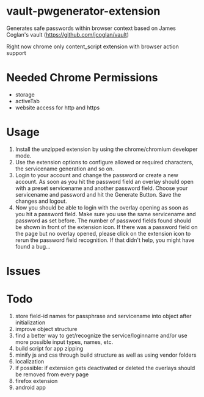 vault-pwgenerator-extension
===========================

Generates safe passwords within browser context based on James Coglan's vault (https://github.com/jcoglan/vault)

Right now chrome only content_script extension with browser action support

Needed Chrome Permissions
=========================
* storage
* activeTab
* website access for http and https

Usage
=====
1. Install the unzipped extension by using the chrome/chromium developer mode.
2. Use the extension options to configure allowed or required characters, the servicename generation and so on.
3. Login to your account and change the password or create a new account. As soon as you hit the password field an overlay should open with a preset servicename and another password field. Choose your servicename and password and hit the Generate Button. Save the changes and logout. 
4. Now you should be able to login with the overlay opening as soon as you hit a password field. Make sure you use the same servicename and password as set before. The number of password fields found should be shown in front of the extension icon. If there was a password field on the page but no overlay opened, please click on the extension icon to rerun the password field recognition. If that didn't help, you might have found a bug... 


Issues
=======

Todo
======
1. store field-id names for passphrase and servicename into object after initialization
2. improve object structure
3. find a better way to get/recognize the service/loginname and/or use more possible input types, names, etc.
4. build script for app zipping
5. minify js and css through build structure as well as using vendor folders
6. localization
7. if possible: if extension gets deactivated or deleted the overlays should be removed from every page
8. firefox extension
9. android app
